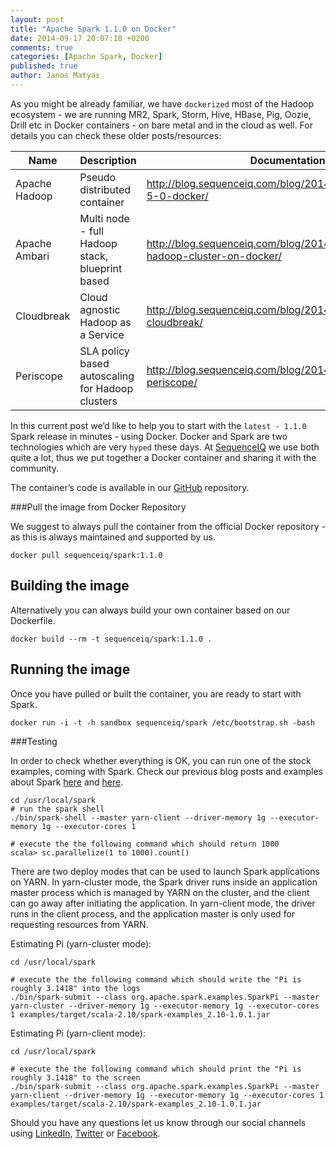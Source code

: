 ```yaml
---
layout: post
title: "Apache Spark 1.1.0 on Docker"
date: 2014-09-17 20:07:18 +0200
comments: true
categories: [Apache Spark, Docker]
published: true
author: Janos Matyas
---
```


As you might be already familiar, we have `dockerized` most of the Hadoop ecosystem - we are running MR2, Spark, Storm, Hive, HBase, Pig, Oozie, Drill etc in Docker containers - on bare metal and in the cloud as well. For details you can check these older posts/resources:

| Name                  | Description | Documentation | GitHub
|-----------------------|----|--------| ----------  
| Apache Hadoop  | Pseudo distributed container | http://blog.sequenceiq.com/blog/2014/08/18/hadoop-2-5-0-docker/ | https://github.com/sequenceiq/hadoop-docker
| Apache Ambari   | Multi node - full Hadoop stack, blueprint based | http://blog.sequenceiq.com/blog/2014/06/19/multinode-hadoop-cluster-on-docker/ | https://github.com/sequenceiq/docker-ambari
| Cloudbreak 	     | Cloud agnostic Hadoop as a Service | http://blog.sequenceiq.com/blog/2014/07/18/announcing-cloudbreak/ | https://github.com/sequenceiq/cloudbreak
| Periscope 	     | SLA policy based autoscaling for Hadoop clusters | http://blog.sequenceiq.com/blog/2014/08/27/announcing-periscope/ | https://github.com/sequenceiq/periscope 


In this current post we’d like to help you to start with the `latest - 1.1.0` Spark release in minutes - using Docker. Docker and Spark are two technologies which are very `hyped` these days. At [SequenceIQ](http://sequenceiq.com/) we use both quite a lot, thus we put together a Docker container and sharing it with the community.

The container’s code is available in our [GitHub](https://github.com/sequenceiq/docker-spark/blob/v1.1onHadoop-2.5.1/README.md) repository.

###Pull the image from Docker Repository

We suggest to always pull the container from the official Docker repository - as this is always maintained and supported by us. 

```
docker pull sequenceiq/spark:1.1.0
```

<!-- more -->

## Building the image

Alternatively you can always build your own container based on our Dockerfile.

```
docker build --rm -t sequenceiq/spark:1.1.0 .
```

## Running the image

Once you have pulled or built the container, you are ready to start with Spark. 

```
docker run -i -t -h sandbox sequenceiq/spark /etc/bootstrap.sh -bash
```

###Testing

In order to check whether everything is OK, you can run one of the stock examples, coming with Spark. Check our previous blog posts and examples about Spark [here](http://blog.sequenceiq.com/blog/2014/07/31/spark-mllib/) and [here](http://blog.sequenceiq.com/blog/2014/08/22/spark-submit-in-java/). 

```
cd /usr/local/spark
# run the spark shell
./bin/spark-shell --master yarn-client --driver-memory 1g --executor-memory 1g --executor-cores 1

# execute the the following command which should return 1000
scala> sc.parallelize(1 to 1000).count()
```

There are two deploy modes that can be used to launch Spark applications on YARN. In yarn-cluster mode, the Spark driver runs inside an application master process which is managed by YARN on the cluster, and the client can go away after initiating the application. In yarn-client mode, the driver runs in the client process, and the application master is only used for requesting resources from YARN.

Estimating Pi (yarn-cluster mode): 

```
cd /usr/local/spark

# execute the the following command which should write the "Pi is roughly 3.1418" into the logs
./bin/spark-submit --class org.apache.spark.examples.SparkPi --master yarn-cluster --driver-memory 1g --executor-memory 1g --executor-cores 1 examples/target/scala-2.10/spark-examples_2.10-1.0.1.jar
```

Estimating Pi (yarn-client mode):

```
cd /usr/local/spark

# execute the the following command which should print the "Pi is roughly 3.1418" to the screen
./bin/spark-submit --class org.apache.spark.examples.SparkPi --master yarn-client --driver-memory 1g --executor-memory 1g --executor-cores 1 examples/target/scala-2.10/spark-examples_2.10-1.0.1.jar
```

Should you have any questions let us know through our social channels using [LinkedIn](https://www.linkedin.com/company/sequenceiq/), [Twitter](https://twitter.com/sequenceiq) or [Facebook](https://www.facebook.com/sequenceiq).

